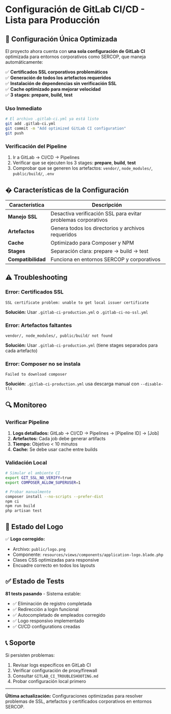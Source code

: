 # Configuración de GitLab CI/CD - Lista para Producción

## 🎯 Configuración Única Optimizada

El proyecto ahora cuenta con **una sola configuración de GitLab CI** optimizada para entornos corporativos como SERCOP, que maneja automáticamente:

✅ **Certificados SSL corporativos problemáticos**  
✅ **Generación de todos los artefactos requeridos**  
✅ **Instalación de dependencias sin verificación SSL**  
✅ **Cache optimizado para mejorar velocidad**  
✅ **3 stages: prepare, build, test**  

### Uso Inmediato
```bash
# El archivo .gitlab-ci.yml ya está listo
git add .gitlab-ci.yml
git commit -m "Add optimized GitLab CI configuration"
git push
```

### Verificación del Pipeline
1. Ir a GitLab → CI/CD → Pipelines
2. Verificar que se ejecuten los 3 stages: **prepare**, **build**, **test**
3. Comprobar que se generen los artefactos: `vendor/`, `node_modules/`, `public/build/`, `.env`

## � Características de la Configuración

| Característica | Descripción |
|----------------|-------------|
| **Manejo SSL** | Desactiva verificación SSL para evitar problemas corporativos |
| **Artefactos** | Genera todos los directorios y archivos requeridos |
| **Cache** | Optimizado para Composer y NPM |
| **Stages** | Separación clara: prepare → build → test |
| **Compatibilidad** | Funciona en entornos SERCOP y corporativos |

## ⚠️ Troubleshooting

### Error: Certificados SSL
```
SSL certificate problem: unable to get local issuer certificate
```
**Solución:** Usar `.gitlab-ci-production.yml` o `.gitlab-ci-no-ssl.yml`

### Error: Artefactos faltantes
```
vendor/, node_modules/, public/build/ not found
```
**Solución:** Usar `.gitlab-ci-production.yml` (tiene stages separados para cada artefacto)

### Error: Composer no se instala
```
Failed to download composer
```
**Solución:** `.gitlab-ci-production.yml` usa descarga manual con `--disable-tls`

## 🔍 Monitoreo

### Verificar Pipeline
1. **Logs detallados:** GitLab → CI/CD → Pipelines → [Pipeline ID] → [Job]
2. **Artefactos:** Cada job debe generar artifacts
3. **Tiempo:** Objetivo < 10 minutos
4. **Cache:** Se debe usar cache entre builds

### Validación Local
```bash
# Simular el ambiente CI
export GIT_SSL_NO_VERIFY=true
export COMPOSER_ALLOW_SUPERUSER=1

# Probar manualmente
composer install --no-scripts --prefer-dist
npm ci
npm run build
php artisan test
```

## 🎨 Estado del Logo

✅ **Logo corregido:**
- Archivo: `public/logo.png`
- Componente: `resources/views/components/application-logo.blade.php`
- Clases CSS optimizadas para responsive
- Encuadre correcto en todos los layouts

## ✅ Estado de Tests

**81 tests pasando** - Sistema estable:
- ✅ Eliminación de registro completada
- ✅ Redirección a login funcional
- ✅ Autocompletado de empleados corregido
- ✅ Logo responsivo implementado
- ✅ CI/CD configurations creadas

## 📞 Soporte

Si persisten problemas:
1. Revisar logs específicos en GitLab CI
2. Verificar configuración de proxy/firewall
3. Consultar `GITLAB_CI_TROUBLESHOOTING.md`
4. Probar configuración local primero

---

**Última actualización:** Configuraciones optimizadas para resolver problemas de SSL, artefactos y certificados corporativos en entornos SERCOP.
